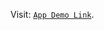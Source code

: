 Visit: [`App Demo Link`]([[https://github.com/vercel/next.js/tree/canary/packages/create-next-app](https://cloud-storage-app-frontend-git-main-m-maaz-azhar.vercel.app/)](https://cloud-storage-app-frontend-git-main-m-maaz-azhar.vercel.app/)https://cloud-storage-app-frontend-git-main-m-maaz-azhar.vercel.app/).
